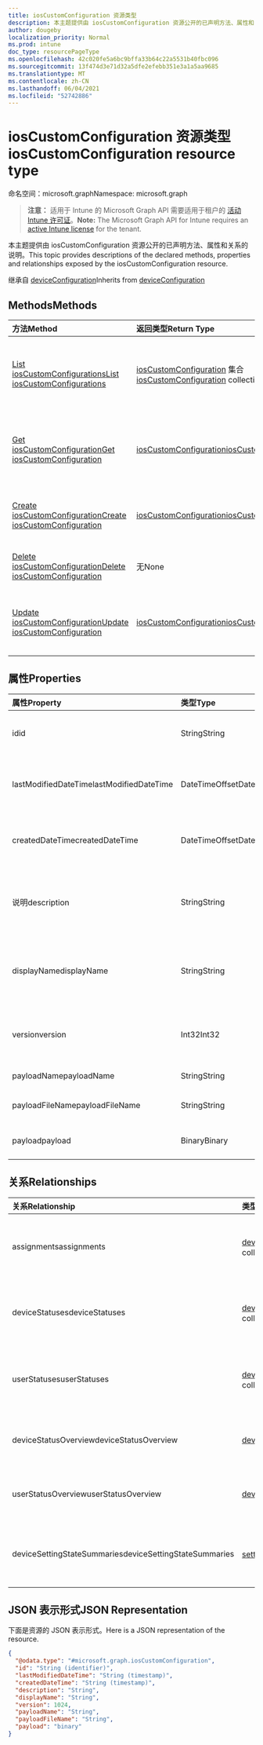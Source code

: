 ```yaml
---
title: iosCustomConfiguration 资源类型
description: 本主题提供由 iosCustomConfiguration 资源公开的已声明方法、属性和关系的说明。
author: dougeby
localization_priority: Normal
ms.prod: intune
doc_type: resourcePageType
ms.openlocfilehash: 42c020fe5a6bc9bffa33b64c22a5531b40fbc096
ms.sourcegitcommit: 13f474d3e71d32a5dfe2efebb351e3a1a5aa9685
ms.translationtype: MT
ms.contentlocale: zh-CN
ms.lasthandoff: 06/04/2021
ms.locfileid: "52742886"
---
```

# <a name="ioscustomconfiguration-resource-type"></a><span data-ttu-id="c90cb-103">iosCustomConfiguration 资源类型</span><span class="sxs-lookup"><span data-stu-id="c90cb-103">iosCustomConfiguration resource type</span></span>

<span data-ttu-id="c90cb-104">命名空间：microsoft.graph</span><span class="sxs-lookup"><span data-stu-id="c90cb-104">Namespace: microsoft.graph</span></span>

> <span data-ttu-id="c90cb-105">**注意：** 适用于 Intune 的 Microsoft Graph API 需要适用于租户的 [活动 Intune 许可证](https://go.microsoft.com/fwlink/?linkid=839381)。</span><span class="sxs-lookup"><span data-stu-id="c90cb-105">**Note:** The Microsoft Graph API for Intune requires an [active Intune license](https://go.microsoft.com/fwlink/?linkid=839381) for the tenant.</span></span>

<span data-ttu-id="c90cb-106">本主题提供由 iosCustomConfiguration 资源公开的已声明方法、属性和关系的说明。</span><span class="sxs-lookup"><span data-stu-id="c90cb-106">This topic provides descriptions of the declared methods, properties and relationships exposed by the iosCustomConfiguration resource.</span></span>


<span data-ttu-id="c90cb-107">继承自 [deviceConfiguration](../resources/intune-deviceconfig-deviceconfiguration.md)</span><span class="sxs-lookup"><span data-stu-id="c90cb-107">Inherits from [deviceConfiguration](../resources/intune-deviceconfig-deviceconfiguration.md)</span></span>

## <a name="methods"></a><span data-ttu-id="c90cb-108">Methods</span><span class="sxs-lookup"><span data-stu-id="c90cb-108">Methods</span></span>
|<span data-ttu-id="c90cb-109">方法</span><span class="sxs-lookup"><span data-stu-id="c90cb-109">Method</span></span>|<span data-ttu-id="c90cb-110">返回类型</span><span class="sxs-lookup"><span data-stu-id="c90cb-110">Return Type</span></span>|<span data-ttu-id="c90cb-111">Description</span><span class="sxs-lookup"><span data-stu-id="c90cb-111">Description</span></span>|
|:---|:---|:---|
|[<span data-ttu-id="c90cb-112">List iosCustomConfigurations</span><span class="sxs-lookup"><span data-stu-id="c90cb-112">List iosCustomConfigurations</span></span>](../api/intune-deviceconfig-ioscustomconfiguration-list.md)|<span data-ttu-id="c90cb-113">[iosCustomConfiguration](../resources/intune-deviceconfig-ioscustomconfiguration.md) 集合</span><span class="sxs-lookup"><span data-stu-id="c90cb-113">[iosCustomConfiguration](../resources/intune-deviceconfig-ioscustomconfiguration.md) collection</span></span>|<span data-ttu-id="c90cb-114">列出 [iosCustomConfiguration](../resources/intune-deviceconfig-ioscustomconfiguration.md) 对象的属性和关系。</span><span class="sxs-lookup"><span data-stu-id="c90cb-114">List properties and relationships of the [iosCustomConfiguration](../resources/intune-deviceconfig-ioscustomconfiguration.md) objects.</span></span>|
|[<span data-ttu-id="c90cb-115">Get iosCustomConfiguration</span><span class="sxs-lookup"><span data-stu-id="c90cb-115">Get iosCustomConfiguration</span></span>](../api/intune-deviceconfig-ioscustomconfiguration-get.md)|[<span data-ttu-id="c90cb-116">iosCustomConfiguration</span><span class="sxs-lookup"><span data-stu-id="c90cb-116">iosCustomConfiguration</span></span>](../resources/intune-deviceconfig-ioscustomconfiguration.md)|<span data-ttu-id="c90cb-117">读取 [iosCustomConfiguration](../resources/intune-deviceconfig-ioscustomconfiguration.md) 对象的属性和关系。</span><span class="sxs-lookup"><span data-stu-id="c90cb-117">Read properties and relationships of the [iosCustomConfiguration](../resources/intune-deviceconfig-ioscustomconfiguration.md) object.</span></span>|
|[<span data-ttu-id="c90cb-118">Create iosCustomConfiguration</span><span class="sxs-lookup"><span data-stu-id="c90cb-118">Create iosCustomConfiguration</span></span>](../api/intune-deviceconfig-ioscustomconfiguration-create.md)|[<span data-ttu-id="c90cb-119">iosCustomConfiguration</span><span class="sxs-lookup"><span data-stu-id="c90cb-119">iosCustomConfiguration</span></span>](../resources/intune-deviceconfig-ioscustomconfiguration.md)|<span data-ttu-id="c90cb-120">创建新的 [iosCustomConfiguration](../resources/intune-deviceconfig-ioscustomconfiguration.md) 对象。</span><span class="sxs-lookup"><span data-stu-id="c90cb-120">Create a new [iosCustomConfiguration](../resources/intune-deviceconfig-ioscustomconfiguration.md) object.</span></span>|
|[<span data-ttu-id="c90cb-121">Delete iosCustomConfiguration</span><span class="sxs-lookup"><span data-stu-id="c90cb-121">Delete iosCustomConfiguration</span></span>](../api/intune-deviceconfig-ioscustomconfiguration-delete.md)|<span data-ttu-id="c90cb-122">无</span><span class="sxs-lookup"><span data-stu-id="c90cb-122">None</span></span>|<span data-ttu-id="c90cb-123">删除 [iosCustomConfiguration](../resources/intune-deviceconfig-ioscustomconfiguration.md)。</span><span class="sxs-lookup"><span data-stu-id="c90cb-123">Deletes a [iosCustomConfiguration](../resources/intune-deviceconfig-ioscustomconfiguration.md).</span></span>|
|[<span data-ttu-id="c90cb-124">Update iosCustomConfiguration</span><span class="sxs-lookup"><span data-stu-id="c90cb-124">Update iosCustomConfiguration</span></span>](../api/intune-deviceconfig-ioscustomconfiguration-update.md)|[<span data-ttu-id="c90cb-125">iosCustomConfiguration</span><span class="sxs-lookup"><span data-stu-id="c90cb-125">iosCustomConfiguration</span></span>](../resources/intune-deviceconfig-ioscustomconfiguration.md)|<span data-ttu-id="c90cb-126">更新 [iosCustomConfiguration](../resources/intune-deviceconfig-ioscustomconfiguration.md) 对象的属性。</span><span class="sxs-lookup"><span data-stu-id="c90cb-126">Update the properties of a [iosCustomConfiguration](../resources/intune-deviceconfig-ioscustomconfiguration.md) object.</span></span>|

## <a name="properties"></a><span data-ttu-id="c90cb-127">属性</span><span class="sxs-lookup"><span data-stu-id="c90cb-127">Properties</span></span>
|<span data-ttu-id="c90cb-128">属性</span><span class="sxs-lookup"><span data-stu-id="c90cb-128">Property</span></span>|<span data-ttu-id="c90cb-129">类型</span><span class="sxs-lookup"><span data-stu-id="c90cb-129">Type</span></span>|<span data-ttu-id="c90cb-130">说明</span><span class="sxs-lookup"><span data-stu-id="c90cb-130">Description</span></span>|
|:---|:---|:---|
|<span data-ttu-id="c90cb-131">id</span><span class="sxs-lookup"><span data-stu-id="c90cb-131">id</span></span>|<span data-ttu-id="c90cb-132">String</span><span class="sxs-lookup"><span data-stu-id="c90cb-132">String</span></span>|<span data-ttu-id="c90cb-133">实体的键。</span><span class="sxs-lookup"><span data-stu-id="c90cb-133">Key of the entity.</span></span> <span data-ttu-id="c90cb-134">继承自 [deviceConfiguration](../resources/intune-deviceconfig-deviceconfiguration.md)</span><span class="sxs-lookup"><span data-stu-id="c90cb-134">Inherited from [deviceConfiguration](../resources/intune-deviceconfig-deviceconfiguration.md)</span></span>|
|<span data-ttu-id="c90cb-135">lastModifiedDateTime</span><span class="sxs-lookup"><span data-stu-id="c90cb-135">lastModifiedDateTime</span></span>|<span data-ttu-id="c90cb-136">DateTimeOffset</span><span class="sxs-lookup"><span data-stu-id="c90cb-136">DateTimeOffset</span></span>|<span data-ttu-id="c90cb-137">上次修改对象的日期/时间。</span><span class="sxs-lookup"><span data-stu-id="c90cb-137">DateTime the object was last modified.</span></span> <span data-ttu-id="c90cb-138">继承自 [deviceConfiguration](../resources/intune-deviceconfig-deviceconfiguration.md)</span><span class="sxs-lookup"><span data-stu-id="c90cb-138">Inherited from [deviceConfiguration](../resources/intune-deviceconfig-deviceconfiguration.md)</span></span>|
|<span data-ttu-id="c90cb-139">createdDateTime</span><span class="sxs-lookup"><span data-stu-id="c90cb-139">createdDateTime</span></span>|<span data-ttu-id="c90cb-140">DateTimeOffset</span><span class="sxs-lookup"><span data-stu-id="c90cb-140">DateTimeOffset</span></span>|<span data-ttu-id="c90cb-141">创建对象的日期/时间。</span><span class="sxs-lookup"><span data-stu-id="c90cb-141">DateTime the object was created.</span></span> <span data-ttu-id="c90cb-142">继承自 [deviceConfiguration](../resources/intune-deviceconfig-deviceconfiguration.md)</span><span class="sxs-lookup"><span data-stu-id="c90cb-142">Inherited from [deviceConfiguration](../resources/intune-deviceconfig-deviceconfiguration.md)</span></span>|
|<span data-ttu-id="c90cb-143">说明</span><span class="sxs-lookup"><span data-stu-id="c90cb-143">description</span></span>|<span data-ttu-id="c90cb-144">String</span><span class="sxs-lookup"><span data-stu-id="c90cb-144">String</span></span>|<span data-ttu-id="c90cb-145">管理员提供的设备配置的说明。</span><span class="sxs-lookup"><span data-stu-id="c90cb-145">Admin provided description of the Device Configuration.</span></span> <span data-ttu-id="c90cb-146">继承自 [deviceConfiguration](../resources/intune-deviceconfig-deviceconfiguration.md)</span><span class="sxs-lookup"><span data-stu-id="c90cb-146">Inherited from [deviceConfiguration](../resources/intune-deviceconfig-deviceconfiguration.md)</span></span>|
|<span data-ttu-id="c90cb-147">displayName</span><span class="sxs-lookup"><span data-stu-id="c90cb-147">displayName</span></span>|<span data-ttu-id="c90cb-148">String</span><span class="sxs-lookup"><span data-stu-id="c90cb-148">String</span></span>|<span data-ttu-id="c90cb-149">管理员提供的设备配置的名称。</span><span class="sxs-lookup"><span data-stu-id="c90cb-149">Admin provided name of the device configuration.</span></span> <span data-ttu-id="c90cb-150">继承自 [deviceConfiguration](../resources/intune-deviceconfig-deviceconfiguration.md)</span><span class="sxs-lookup"><span data-stu-id="c90cb-150">Inherited from [deviceConfiguration](../resources/intune-deviceconfig-deviceconfiguration.md)</span></span>|
|<span data-ttu-id="c90cb-151">version</span><span class="sxs-lookup"><span data-stu-id="c90cb-151">version</span></span>|<span data-ttu-id="c90cb-152">Int32</span><span class="sxs-lookup"><span data-stu-id="c90cb-152">Int32</span></span>|<span data-ttu-id="c90cb-153">设备配置的版本。</span><span class="sxs-lookup"><span data-stu-id="c90cb-153">Version of the device configuration.</span></span> <span data-ttu-id="c90cb-154">继承自 [deviceConfiguration](../resources/intune-deviceconfig-deviceconfiguration.md)</span><span class="sxs-lookup"><span data-stu-id="c90cb-154">Inherited from [deviceConfiguration](../resources/intune-deviceconfig-deviceconfiguration.md)</span></span>|
|<span data-ttu-id="c90cb-155">payloadName</span><span class="sxs-lookup"><span data-stu-id="c90cb-155">payloadName</span></span>|<span data-ttu-id="c90cb-156">String</span><span class="sxs-lookup"><span data-stu-id="c90cb-156">String</span></span>|<span data-ttu-id="c90cb-157">向用户显示的名称。</span><span class="sxs-lookup"><span data-stu-id="c90cb-157">Name that is displayed to the user.</span></span>|
|<span data-ttu-id="c90cb-158">payloadFileName</span><span class="sxs-lookup"><span data-stu-id="c90cb-158">payloadFileName</span></span>|<span data-ttu-id="c90cb-159">String</span><span class="sxs-lookup"><span data-stu-id="c90cb-159">String</span></span>|<span data-ttu-id="c90cb-160">有效负载文件名 (\*.mobileconfig</span><span class="sxs-lookup"><span data-stu-id="c90cb-160">Payload file name (\*.mobileconfig</span></span> | <span data-ttu-id="c90cb-161">\*.xml)。</span><span class="sxs-lookup"><span data-stu-id="c90cb-161">\*.xml).</span></span>|
|<span data-ttu-id="c90cb-162">payload</span><span class="sxs-lookup"><span data-stu-id="c90cb-162">payload</span></span>|<span data-ttu-id="c90cb-163">Binary</span><span class="sxs-lookup"><span data-stu-id="c90cb-163">Binary</span></span>|<span data-ttu-id="c90cb-164">有效负载。</span><span class="sxs-lookup"><span data-stu-id="c90cb-164">Payload.</span></span> <span data-ttu-id="c90cb-165">（UTF8 编码的字节数组）</span><span class="sxs-lookup"><span data-stu-id="c90cb-165">(UTF8 encoded byte array)</span></span>|

## <a name="relationships"></a><span data-ttu-id="c90cb-166">关系</span><span class="sxs-lookup"><span data-stu-id="c90cb-166">Relationships</span></span>
|<span data-ttu-id="c90cb-167">关系</span><span class="sxs-lookup"><span data-stu-id="c90cb-167">Relationship</span></span>|<span data-ttu-id="c90cb-168">类型</span><span class="sxs-lookup"><span data-stu-id="c90cb-168">Type</span></span>|<span data-ttu-id="c90cb-169">Description</span><span class="sxs-lookup"><span data-stu-id="c90cb-169">Description</span></span>|
|:---|:---|:---|
|<span data-ttu-id="c90cb-170">assignments</span><span class="sxs-lookup"><span data-stu-id="c90cb-170">assignments</span></span>|<span data-ttu-id="c90cb-171">[deviceConfigurationAssignment](../resources/intune-deviceconfig-deviceconfigurationassignment.md) 集合</span><span class="sxs-lookup"><span data-stu-id="c90cb-171">[deviceConfigurationAssignment](../resources/intune-deviceconfig-deviceconfigurationassignment.md) collection</span></span>|<span data-ttu-id="c90cb-172">设备配置文件的分配列表。</span><span class="sxs-lookup"><span data-stu-id="c90cb-172">The list of assignments for the device configuration profile.</span></span> <span data-ttu-id="c90cb-173">继承自 [deviceConfiguration](../resources/intune-deviceconfig-deviceconfiguration.md)</span><span class="sxs-lookup"><span data-stu-id="c90cb-173">Inherited from [deviceConfiguration](../resources/intune-deviceconfig-deviceconfiguration.md)</span></span>|
|<span data-ttu-id="c90cb-174">deviceStatuses</span><span class="sxs-lookup"><span data-stu-id="c90cb-174">deviceStatuses</span></span>|<span data-ttu-id="c90cb-175">[deviceConfigurationDeviceStatus](../resources/intune-deviceconfig-deviceconfigurationdevicestatus.md) 集合</span><span class="sxs-lookup"><span data-stu-id="c90cb-175">[deviceConfigurationDeviceStatus](../resources/intune-deviceconfig-deviceconfigurationdevicestatus.md) collection</span></span>|<span data-ttu-id="c90cb-176">按设备的设备配置安装状态。</span><span class="sxs-lookup"><span data-stu-id="c90cb-176">Device configuration installation status by device.</span></span> <span data-ttu-id="c90cb-177">继承自 [deviceConfiguration](../resources/intune-deviceconfig-deviceconfiguration.md)</span><span class="sxs-lookup"><span data-stu-id="c90cb-177">Inherited from [deviceConfiguration](../resources/intune-deviceconfig-deviceconfiguration.md)</span></span>|
|<span data-ttu-id="c90cb-178">userStatuses</span><span class="sxs-lookup"><span data-stu-id="c90cb-178">userStatuses</span></span>|<span data-ttu-id="c90cb-179">[deviceConfigurationUserStatus](../resources/intune-deviceconfig-deviceconfigurationuserstatus.md) 集合</span><span class="sxs-lookup"><span data-stu-id="c90cb-179">[deviceConfigurationUserStatus](../resources/intune-deviceconfig-deviceconfigurationuserstatus.md) collection</span></span>|<span data-ttu-id="c90cb-180">用户的设备配置安装状态。</span><span class="sxs-lookup"><span data-stu-id="c90cb-180">Device configuration installation status by user.</span></span> <span data-ttu-id="c90cb-181">继承自 [deviceConfiguration](../resources/intune-deviceconfig-deviceconfiguration.md)</span><span class="sxs-lookup"><span data-stu-id="c90cb-181">Inherited from [deviceConfiguration](../resources/intune-deviceconfig-deviceconfiguration.md)</span></span>|
|<span data-ttu-id="c90cb-182">deviceStatusOverview</span><span class="sxs-lookup"><span data-stu-id="c90cb-182">deviceStatusOverview</span></span>|[<span data-ttu-id="c90cb-183">deviceConfigurationDeviceOverview</span><span class="sxs-lookup"><span data-stu-id="c90cb-183">deviceConfigurationDeviceOverview</span></span>](../resources/intune-deviceconfig-deviceconfigurationdeviceoverview.md)|<span data-ttu-id="c90cb-184">设备配置设备状态概述 继承自 [deviceConfiguration](../resources/intune-deviceconfig-deviceconfiguration.md)</span><span class="sxs-lookup"><span data-stu-id="c90cb-184">Device Configuration devices status overview Inherited from [deviceConfiguration](../resources/intune-deviceconfig-deviceconfiguration.md)</span></span>|
|<span data-ttu-id="c90cb-185">userStatusOverview</span><span class="sxs-lookup"><span data-stu-id="c90cb-185">userStatusOverview</span></span>|[<span data-ttu-id="c90cb-186">deviceConfigurationUserOverview</span><span class="sxs-lookup"><span data-stu-id="c90cb-186">deviceConfigurationUserOverview</span></span>](../resources/intune-deviceconfig-deviceconfigurationuseroverview.md)|<span data-ttu-id="c90cb-187">设备配置用户状态概述 继承自 [deviceConfiguration](../resources/intune-deviceconfig-deviceconfiguration.md)</span><span class="sxs-lookup"><span data-stu-id="c90cb-187">Device Configuration users status overview Inherited from [deviceConfiguration](../resources/intune-deviceconfig-deviceconfiguration.md)</span></span>|
|<span data-ttu-id="c90cb-188">deviceSettingStateSummaries</span><span class="sxs-lookup"><span data-stu-id="c90cb-188">deviceSettingStateSummaries</span></span>|<span data-ttu-id="c90cb-189">[settingStateDeviceSummary](../resources/intune-deviceconfig-settingstatedevicesummary.md) 集合</span><span class="sxs-lookup"><span data-stu-id="c90cb-189">[settingStateDeviceSummary](../resources/intune-deviceconfig-settingstatedevicesummary.md) collection</span></span>|<span data-ttu-id="c90cb-190">设备配置设置状态设备摘要 继承自 [deviceConfiguration](../resources/intune-deviceconfig-deviceconfiguration.md)</span><span class="sxs-lookup"><span data-stu-id="c90cb-190">Device Configuration Setting State Device Summary Inherited from [deviceConfiguration](../resources/intune-deviceconfig-deviceconfiguration.md)</span></span>|

## <a name="json-representation"></a><span data-ttu-id="c90cb-191">JSON 表示形式</span><span class="sxs-lookup"><span data-stu-id="c90cb-191">JSON Representation</span></span>
<span data-ttu-id="c90cb-192">下面是资源的 JSON 表示形式。</span><span class="sxs-lookup"><span data-stu-id="c90cb-192">Here is a JSON representation of the resource.</span></span>
<!-- {
  "blockType": "resource",
  "keyProperty": "id",
  "@odata.type": "microsoft.graph.iosCustomConfiguration"
}
-->
``` json
{
  "@odata.type": "#microsoft.graph.iosCustomConfiguration",
  "id": "String (identifier)",
  "lastModifiedDateTime": "String (timestamp)",
  "createdDateTime": "String (timestamp)",
  "description": "String",
  "displayName": "String",
  "version": 1024,
  "payloadName": "String",
  "payloadFileName": "String",
  "payload": "binary"
}
```




